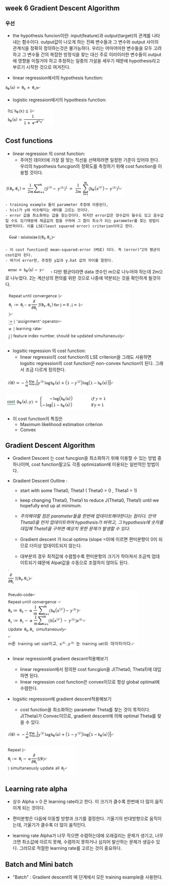 ## week 6 Gradient Descent Algorithm

### 우선
- the hypothesis funcion이란: input(feature)과 output(target)의 관계를 나타내는 함수이다. output값이 나오게 하는 진짜 변수들과 그 변수와 output 사이의 관계식을 정확히 정의하는것은 불가능하다. 우리는 어마어마한 변수들을 모두 고려하고 그 변수들 간의 복잡한 방정식을 찾는 대신 주로 이러이러한 변수들이 output에 영향을 미칠거야 하고 추정하는 일종의 가설을 세우기 때문에 hypothesis라고 부르기 시작한 것으로 여겨진다. 

- linear regression에서의 hypothesis function:

![Alt text](./image/1.png)

- logistic regression에서의 hypothesis function:

![Alt text](./image/2.png)


## Cost functions
- linear regression 의 const function:
  - 주어진 데이터에 가장 잘 맞는 직선을 선택하려면 일정한 기준이 있어야 한다. 우리의 hypothesis funcgion의 정확도를 측정하기 위해 cost function을 이용할 것이다. 
  
![Alt text](./image/3.png)

    - training example 들이 parameter 추정에 이용된다,
    - h(x)가 y와 비슷해지는 세타를 고르는 것이다. 
    - error 값을 최소화하는 값을 찾는것이다. 하지만 error값은 양수값이 될수도 있고 음수값일 수도 있기때문에 제곱값의 합을 구하여 그 합이 최소가 되는 parameter를 찾는 방법이 일반적이다. 이를 LSE(least squared error) criterion이라고 한다.
  
![Alt text](./image/6.png)

    - 이 cost function은 mean-squared-error (MSE) 이다. 즉 (error)^2의 평균이 cost값이 된다.     
    - 여기서 error란, 추정한 y값과 y.hat 값의 차이를 말한다. 
 
![Alt text](./image/7.png)
    - 다만 평균이라면 data 갯수인 m으로 나누어야 하는데 2m으로 나누었다. 2는 계산상의 편의를 위한 것으로 나중에 약분되는 것을 확인하게 될것이다.
  
![Alt text](./image/8.png)
  
- logsitic regression 의 cost function:
  - linear regressio의 cost function의 LSE criterion을 그래도 사용하면 logsitic regression의 cost function은 non-convex function이 된다. 그래서 조금 다르게 정의한다.
  
![Alt text](./image/4.png)

![Alt text](./image/5.png)

  - 이 cost function의 특징은 
    - Maximum likelihood estimation criterion
    - Convex
  

## Gradient Descent Algorithm
- Gradient Descent 는 cost funcgion을 최소화하기 위해 이용할 수 있는 방법 중 하나이며, cost function말고도 각종 optimization에 이용되는 일반적인 방법이다. 

- Gradient Descent Outline : 
  - start with some Theta0, Theta1 ( Theta0 = 0 , Theta1 = 1) 
  - keep changing Theta0, Theta1 to reduce J(Theta0, Theta1) until we hopefully end up at minimum.
  
  - *주의해야할 점은 parameter들을 한번에 업데이트해야한다는 점이다. 만약 Theta0을 먼저 업데이트하여 hypothesis가 바뀌고, 그 hypothesis에 숫자를 대입해 Theta1을 구하면 예상치 못한 문제가 발생할 수 있다.*
  - Gradient descent 가 local optima (slope =0)에 이르면 편미분향이 0이 되므로 더이상 업데이트되지 않는다.
  - 대부분의 경우 최적값에 수렴할수록 편미분항의 크기가 작아져서 조금씩 업데이트되기 떄문에 Alpat값을 수동으로 조절하지 않아도 된다.
  
![Alt text](./image/9.png)

![Alt text](./image/10.png)

- linear regression에 gradient descent적용해보기
  - linear regression에서 정의한 cost funcgion을 J(Theta0, Theta1)에 대입하면 된다.
  - linear regression cost function은 convex이므로 항상 global optimal에 수렴한다.

- logsitic regression에 gradient descent적용해보기
  - cost function을 최소화하는 parameter Theta를 찾는 것이 목적이다. J(Theta)가 Convec이므로, gradient descent에 의해 optimal Theta를 찾을 수 있다. 
  
![Alt text](./image/11.png)

![Alt text](./image/12.png)
  

## Learning rate alpha
- 상수 Alpha > 0 은 learning rate라고 한다. 이 크기가 클수록 한번에 더 많이 움직이게 되는 것이다.
- 편미분항은 다음에 이동할 방향과 크기를 결정한다. 기울기의 반대방향으로 움직이는데, 기울기가 클수록 더 많이 움직인다.

- learning rate Alpha가 너무 작으면 수렴하는데에 오래걸리는 문제가 생기고, 너무 크면 최소값에 이르지 못해, 수렴하지 못하거나 심지어 발산하는 문제가 생길수 있다. 그러므로 적절한 learning rate를 고르는 것이 중요하다.

## Batch and Mini batch
- "Batch" : Gradient descent의 매 단계에서 모든 training example을 사용한다.
